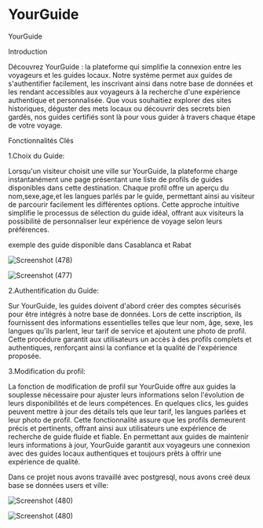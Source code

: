 # YourGuide

YourGuide

Introduction

Découvrez YourGuide : la plateforme qui simplifie la connexion entre les voyageurs et les guides locaux. Notre système permet aux guides de s'authentifier facilement, les inscrivant ainsi dans notre base de données et les rendant accessibles aux voyageurs à la recherche d'une expérience authentique et personnalisée. Que vous souhaitiez explorer des sites historiques, déguster des mets locaux ou découvrir des secrets bien gardés, nos guides certifiés sont là pour vous guider à travers chaque étape de votre voyage.


Fonctionnalités Clés

1.Choix du Guide: 

Lorsqu'un visiteur choisit une ville sur YourGuide, la plateforme charge instantanément une page présentant une liste de profils de guides disponibles dans cette destination. Chaque profil offre un aperçu du nom,sexe,age,et les langues parlés par le guide, permettant ainsi au visiteur de parcourir facilement les différentes options.
Cette approche intuitive simplifie le processus de sélection du guide idéal, offrant aux visiteurs la possibilité de personnaliser leur expérience de voyage selon leurs préférences.

exemple des guide disponible dans Casablanca et Rabat

![Screenshot (478)](https://github.com/m-elhamlaoui/YourGuide/assets/113773004/9835a18b-55be-4d8e-b648-608689c0e177)


![Screenshot (477)](https://github.com/m-elhamlaoui/YourGuide/assets/113773004/0ac5dcb4-dcdd-4426-a9ab-9e24d9701d7d)



2.Authentification du Guide:

Sur YourGuide, les guides doivent d'abord créer des comptes sécurisés pour être intégrés à notre base de données. Lors de cette inscription, ils fournissent des informations essentielles telles que leur nom, âge, sexe, les langues qu'ils parlent, leur tarif de service et ajoutent une photo de profil. Cette procédure garantit aux utilisateurs un accès à des profils complets et authentiques, renforçant ainsi la confiance et la qualité de l'expérience proposée.


3.Modification du profil: 

La fonction de modification de profil sur YourGuide offre aux guides la souplesse nécessaire pour ajuster leurs informations selon l'évolution de leurs disponibilités et de leurs compétences. En quelques clics, les guides peuvent mettre à jour des détails tels que leur tarif, les langues parlées et leur photo de profil. Cette fonctionnalité assure que les profils demeurent précis et pertinents, offrant ainsi aux utilisateurs une expérience de recherche de guide fluide et fiable. En permettant aux guides de maintenir leurs informations à jour, YourGuide garantit aux voyageurs une connexion avec des guides locaux authentiques et toujours prêts à offrir une expérience de qualité.



Dans ce projet nous avons travaillé avec postgresql, nous avons creé deux base se données users et ville:


![Screenshot (480)](https://github.com/m-elhamlaoui/YourGuide/assets/113773004/8ed5cc09-710b-46fc-97e6-1ed869eb7f6d)

![Screenshot (480)](https://github.com/m-elhamlaoui/YourGuide/assets/113773004/46765b02-c58c-421c-b87f-0a6055c2835b)

